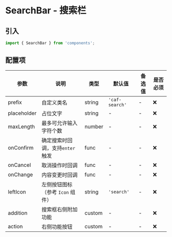 # SearchBar - 搜索栏

## 引入
```jsx
import { SearchBar } from 'components';
```

## 配置项
| 参数 | 说明 | 类型 | 默认值 |备选值 | 是否必须 |
| --- | --- | --- | --- | --- | --- |
| prefix | 自定义类名 | string | `'caf-search'` | - | ❌ |
| placeholder | 占位文字 | string | - | - | ❌ |
| maxLength | 最多可允许输入字符个数 | number | - | - | ❌ |
| onConfirm | 确定搜索时回调，支持`enter` 触发 | func | - | - | ❌ |
| onCancel | 取消操作时回调 | func | - | - | ❌ |
| onChange | 内容变更时回调 | func | - | - | ❌ |
| leftIcon | 左侧按钮图标（参考 `Icon` 组件） | string | `'search'` | - | ❌ |
| addition | 搜索框右侧附加功能 | <a class="caf-markdown-hover" data-desc="{ icon: string ❌,onClick: func ❌ }">custom</a> | - | - | ❌ |
| action | 右侧功能按钮 | <a class="caf-markdown-hover" data-desc="{ type: enum ❌,text: string ❌,keepShow: bool ❌,onClick: func ❌ }">custom</a> | - | - | ❌ |
